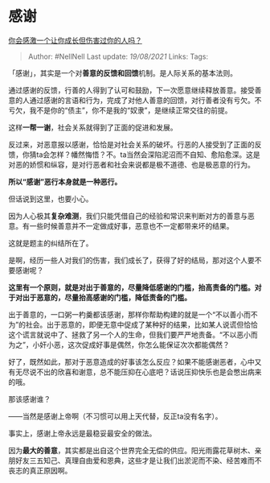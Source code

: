 # 感谢
[你会感激一个让你成长但伤害过你的人吗？](https://www.zhihu.com/question/396395895/answer/1342564707)

> Author: #NellNell
Last update: *19/08/2021*
Links:
Tags:

「感谢」，其实是一个对**善意的反馈和回馈**机制。是人际关系的基本法则。

通过感谢的反馈，行善的人得到了认可和鼓励，下一次愿意继续释放善意。接受善意的人通过感谢的言语和行为，完成了对他人善意的回馈，对行善者没有亏欠。不亏欠，我不是你的“债主”，你不是我的“奴隶”，是继续正常交往的前提。

这样**一帮一谢**，社会关系就得到了正面的促进和发展。

反过来，对恶意报以感谢，恰恰是对社会关系的破坏。行恶的人接受到了正面的反馈，你猜ta会怎样？幡然悔悟？不。ta当然会深陷泥沼而不自知、愈陷愈深。这是对恶的娇惯和纵容，是对行恶者和社会来说都是极不道德、也是极恶意的行为。

**所以“感谢”恶行本身就是一种恶行。**

但话说到这里，也要小心。

因为人心极其**复杂难测**，我们只能凭借自己的经验和常识来判断对方的善意与恶意。有一些时候善意并不一定做成好事，恶意也不一定都带来坏的结果。

这就是题主的纠结所在了。

是啊，经历一些人对我们的伤害，我们成长了，获得了好的结局，那对这个人要不要感谢呢？

**这里有一个原则，就是对出于善意的，尽量降低感谢的门槛，抬高责备的门槛。对于对出于恶意的，尽量抬高感谢的门槛，降低责备的门槛。**

出于善意的，一口粥一杓羹都该感谢，那样你帮助构建的就是一个“不以善小而不为”的社会。出于恶意的，即便无意中促成了某种好的结果，比如某人说谎但恰恰这个谎言就说中了、拯救了另一个人的生命，但我们要严严地责备。“不以恶小而为之”，小奸小恶，这次促成好事是偶然，你怎么能保证次次都能偶然？

好了，既然如此，那对于恶意造成的好事该怎么反应？如果不能感谢恶者，心中又有无尽说不出的欣喜和谢意，总不能压抑在心底吧？话说压抑快乐也是会憋出病来的哦。

那该感谢谁？

——当然是感谢上帝啊（不习惯可以用上天代替，反正ta没有名字）。

事实上，感谢上帝永远是最稳妥最安全的做法。

因为**最大的善意**，其实都是出自这个世界完全无偿的供应。阳光雨露花草树木、亲朋好友三五知己、真理自由爱和恩典，这些才是让我们出淤泥而不染、经苦难而不丧志的真正原因啊。
